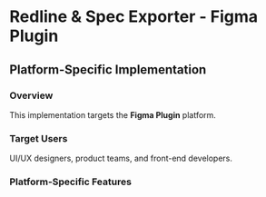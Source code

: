 # Redline & Spec Exporter - Figma Plugin

## Platform-Specific Implementation

### Overview
This implementation targets the **Figma Plugin** platform.

### Target Users
UI/UX designers, product teams, and front-end developers.

### Platform-Specific Features
